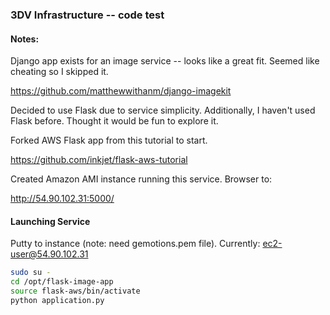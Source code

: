 ### 3DV Infrastructure -- code test

#### Notes:

Django app exists for an image service -- looks like a great fit. Seemed like cheating so I skipped it.

https://github.com/matthewwithanm/django-imagekit

Decided to use Flask due to service simplicity. Additionally, I haven't used Flask before. Thought it would be fun to explore it.

Forked AWS Flask app from this tutorial to start.

https://github.com/inkjet/flask-aws-tutorial

Created Amazon AMI instance running this service. Browser to:

http://54.90.102.31:5000/

#### Launching Service
Putty to instance (note: need gemotions.pem file). Currently: ec2-user@54.90.102.31
```bash
sudo su -
cd /opt/flask-image-app
source flask-aws/bin/activate
python application.py
```
